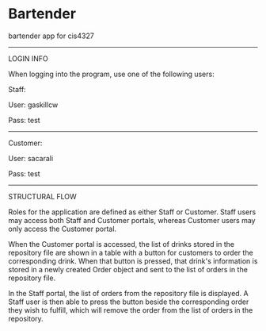 # Bartender
bartender app for cis4327

----------------------------------------------------------------
LOGIN INFO

When logging into the program, use one of the following users:

Staff:

User: gaskillcw

Pass: test

--------------------------

Customer:

User: sacarali

Pass: test

----------------------------------------------------------------
STRUCTURAL FLOW

Roles for the application are defined as either Staff or Customer. 
Staff users may access both Staff and Customer portals, 
whereas Customer users may only access the Customer portal.

When the Customer portal is accessed, the list of drinks stored
in the repository file are shown in a table with a button for
customers to order the corresponding drink.
When that button is pressed, that drink's information is stored 
in a newly created Order object and sent to the list of orders
in the repository file.

In the Staff portal, the list of orders from the repository file
is displayed. A Staff user is then able to press the button beside
the corresponding order they wish to fulfill, which will remove the
order from the list of orders in the repository.



